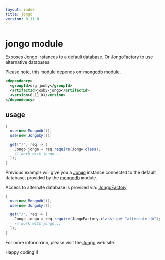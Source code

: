 ```yaml
---
layout: index
title: jongo
version: 0.11.0
---
```


# jongo module
Exposes [Jongo](http://jongo.org) instances to a default database. Or [JongoFactory](/apidocs/org/jooby/mongodb/JongoFactory.html) to use alternative databases.

Please note, this module depends on: [mongodb](/doc/mongodb) module.

```xml
<dependency>
  <groupId>org.jooby</groupId>
  <artifactId>jooby-jongo</artifactId>
  <version>0.11.0</version>
</dependency>
```

## usage

```java
{
  use(new Mongodb());
  use(new Jongoby());

  get("/", req -> {
    Jongo jongo = req.require(Jongo.class);
    // work with jongo...
  });
}
```

Previous example will give you a [Jongo](http://jongo.org) instance connected to the default database, provided by the [mongodb](/doc/mongodb)  module.

Access to alternate database is provided via: [JongoFactory](/apidocs/org/jooby/mongodb/JongoFactory.html).

```java
{
  use(new Mongodb());
  use(new Jongoby());

  get("/", req -> {
    Jongo jongo = req.require(JongoFactory.class).get("alternate-db");
    // work with jongo...
  });
}
```

For more information, please visit the [Jongo](http://jongo.org) web site.

Happy coding!!!
